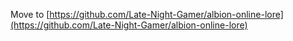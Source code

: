 Move to [https://github.com/Late-Night-Gamer/albion-online-lore](https://github.com/Late-Night-Gamer/albion-online-lore)
